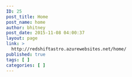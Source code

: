 ```yaml
---
ID: 25
post_title: Home
post_name: home
author: bhitney
post_date: 2015-11-08 04:00:37
layout: page
link: >
  http://redshiftastro.azurewebsites.net/home/
published: true
tags: [ ]
categories: [ ]
---
```

